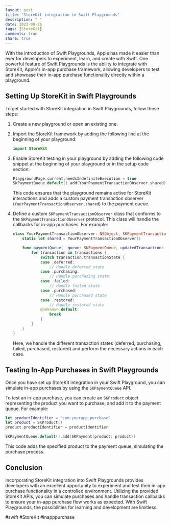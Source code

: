 ```yaml
---
layout: post
title: "StoreKit integration in Swift Playgrounds"
description: " "
date: 2023-09-26
tags: [StoreKit]
comments: true
share: true
---
```


With the introduction of Swift Playgrounds, Apple has made it easier than ever for developers to experiment, learn, and create with Swift. One powerful feature of Swift Playgrounds is the ability to integrate with StoreKit, Apple's in-app purchase framework, allowing developers to test and showcase their in-app purchase functionality directly within a playground.

## Setting Up StoreKit in Swift Playgrounds

To get started with StoreKit integration in Swift Playgrounds, follow these steps:

1. Create a new playground or open an existing one.

2. Import the StoreKit framework by adding the following line at the beginning of your playground:

   ```swift
   import StoreKit
   ```

3. Enable StoreKit testing in your playground by adding the following code snippet at the beginning of your playground or in the setup code section:

   ```swift
   PlaygroundPage.current.needsIndefiniteExecution = true
   SKPaymentQueue.default().add(YourPaymentTransactionObserver.shared)
   ```

   This code ensures that the playground remains active for StoreKit interactions and adds a custom payment transaction observer (`YourPaymentTransactionObserver.shared`) to the payment queue.

4. Define a custom `SKPaymentTransactionObserver` class that conforms to the `SKPaymentTransactionObserver` protocol. This class will handle the callbacks for in-app purchases. For example:

   ```swift
   class YourPaymentTransactionObserver: NSObject, SKPaymentTransactionObserver {
       static let shared = YourPaymentTransactionObserver()

       func paymentQueue(_ queue: SKPaymentQueue, updatedTransactions transactions: [SKPaymentTransaction]) {
           for transaction in transactions {
               switch transaction.transactionState {
               case .deferred:
                   // Handle deferred state
               case .purchasing:
                   // Handle purchasing state
               case .failed:
                   // Handle failed state
               case .purchased:
                   // Handle purchased state
               case .restored:
                   // Handle restored state
               @unknown default:
                   break
               }
           }
       }
   }
   ```

   Here, we handle the different transaction states (deferred, purchasing, failed, purchased, restored) and perform the necessary actions in each case.

## Testing In-App Purchases in Swift Playgrounds

Once you have set up StoreKit integration in your Swift Playground, you can simulate in-app purchases by using the `SKPaymentQueue` API.

To test an in-app purchase, you can create an `SKProduct` object representing the product you want to purchase, and add it to the payment queue. For example:

```swift
let productIdentifier = "com.yourapp.purchase"
let product = SKProduct()
product.productIdentifier = productIdentifier

SKPaymentQueue.default().add(SKPayment(product: product))
```

This code adds the specified product to the payment queue, simulating the purchase process.

## Conclusion

Incorporating StoreKit integration into Swift Playgrounds provides developers with an excellent opportunity to experiment and test their in-app purchase functionality in a controlled environment. Utilizing the provided StoreKit APIs, you can simulate purchases and handle transaction callbacks to ensure your in-app purchase flow works as expected. With Swift Playgrounds, the possibilities for learning and development are limitless.

#swift #StoreKit #inapppurchase